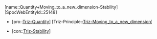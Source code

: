 ﻿---
type: TrizContradiction
aliases:
- Quantity+Moving_to_a_new_dimension-Stability
license: CC BY-SA 4.0
copyright: https://github.com/SpocWeb
IsDeleted: false
IsReadOnly: false
Confidential: public
tags: 
- Triz/Contradiction
---
[name::Quantity+Moving_to_a_new_dimension-Stability]
[SpocWebEntityId::25148]
+ [pro::[Triz-Quantity](tech/Triz/Parameter/Triz-Quantity.md)]
[Triz-Principle::[Triz-Moving_to_a_new_dimension](tech/Triz/Principle/Triz-Moving_to_a_new_dimension.md)]
- [con::[Triz-Stability](tech/Triz/Parameter/Triz-Stability.md)]

